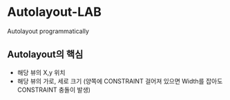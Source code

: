 # Autolayout-LAB
Autolayout programmatically 

## Autolayout의 핵심
- 해당 뷰의 X,y 위치 
- 해당 뷰의 가로, 세로 크기
 (양쪽에 CONSTRAINT 걸어져 있으면 Width를 잡아도 CONSTRAINT 충돌이 발생)
